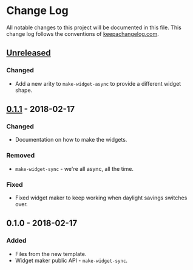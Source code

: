 # Change Log
All notable changes to this project will be documented in this file. This change log follows the conventions of [keepachangelog.com](http://keepachangelog.com/).

## [Unreleased]
### Changed
- Add a new arity to `make-widget-async` to provide a different widget shape.

## [0.1.1] - 2018-02-17
### Changed
- Documentation on how to make the widgets.

### Removed
- `make-widget-sync` - we're all async, all the time.

### Fixed
- Fixed widget maker to keep working when daylight savings switches over.

## 0.1.0 - 2018-02-17
### Added
- Files from the new template.
- Widget maker public API - `make-widget-sync`.

[Unreleased]: https://github.com/your-name/nubank-challenge/compare/0.1.1...HEAD
[0.1.1]: https://github.com/your-name/nubank-challenge/compare/0.1.0...0.1.1
